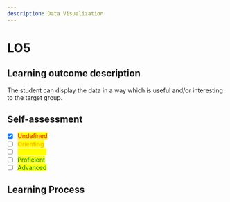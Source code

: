 ```yaml
---
description: Data Visualization
---
```


# LO5

## Learning outcome description

The student can display the data in a way which is useful and/or interesting to the target group.

## Self-assessment

* [x] <mark style="color:red;">Undefined</mark>
* [ ] <mark style="color:orange;">Orienting</mark>
* [ ] <mark style="color:yellow;">Beginning</mark>
* [ ] <mark style="color:green;">Proficient</mark>
* [ ] <mark style="color:green;">Advanced</mark>

## Learning Process

